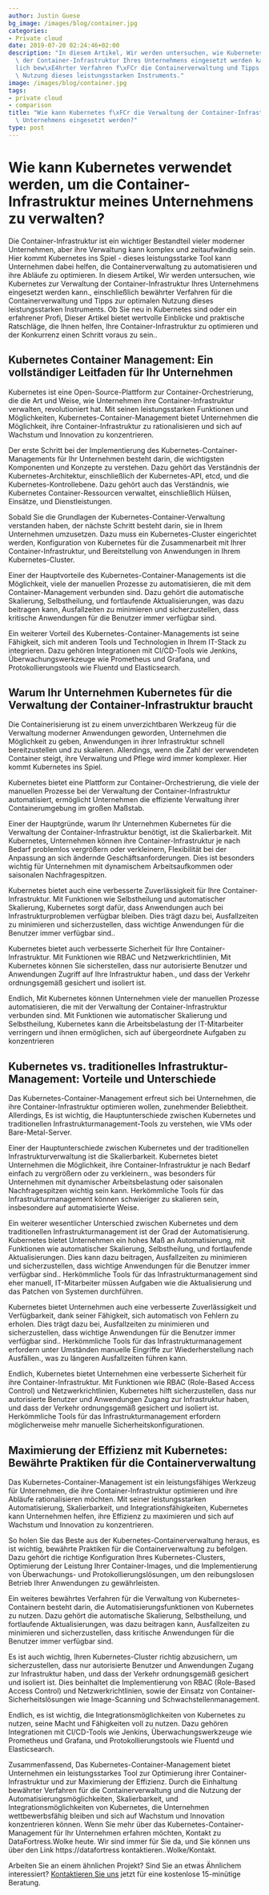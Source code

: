 ```yaml
---
author: Justin Guese
bg_image: /images/blog/container.jpg
categories:
- Private cloud
date: 2019-07-20 02:24:46+02:00
description: "In diesem Artikel, Wir werden untersuchen, wie Kubernetes zur Verwaltung\
  \ der Container-Infrastruktur Ihres Unternehmens eingesetzt werden kann., einschlie\xDF\
  lich bew\xE4hrter Verfahren f\xFCr die Containerverwaltung und Tipps zur optimalen\
  \ Nutzung dieses leistungsstarken Instruments."
image: /images/blog/container.jpg
tags:
- private cloud
- comparison
title: "Wie kann Kubernetes f\xFCr die Verwaltung der Container-Infrastruktur meines\
  \ Unternehmens eingesetzt werden?"
type: post
---
```



# Wie kann Kubernetes verwendet werden, um die Container-Infrastruktur meines Unternehmens zu verwalten?

Die Container-Infrastruktur ist ein wichtiger Bestandteil vieler moderner Unternehmen, aber ihre Verwaltung kann komplex und zeitaufwändig sein. Hier kommt Kubernetes ins Spiel - dieses leistungsstarke Tool kann Unternehmen dabei helfen, die Containerverwaltung zu automatisieren und ihre Abläufe zu optimieren. In diesem Artikel, Wir werden untersuchen, wie Kubernetes zur Verwaltung der Container-Infrastruktur Ihres Unternehmens eingesetzt werden kann., einschließlich bewährter Verfahren für die Containerverwaltung und Tipps zur optimalen Nutzung dieses leistungsstarken Instruments. Ob Sie neu in Kubernetes sind oder ein erfahrener Profi, Dieser Artikel bietet wertvolle Einblicke und praktische Ratschläge, die Ihnen helfen, Ihre Container-Infrastruktur zu optimieren und der Konkurrenz einen Schritt voraus zu sein..

## Kubernetes Container Management: Ein vollständiger Leitfaden für Ihr Unternehmen

Kubernetes ist eine Open-Source-Plattform zur Container-Orchestrierung, die die Art und Weise, wie Unternehmen ihre Container-Infrastruktur verwalten, revolutioniert hat. Mit seinen leistungsstarken Funktionen und Möglichkeiten, Kubernetes-Container-Management bietet Unternehmen die Möglichkeit, ihre Container-Infrastruktur zu rationalisieren und sich auf Wachstum und Innovation zu konzentrieren.

Der erste Schritt bei der Implementierung des Kubernetes-Container-Managements für Ihr Unternehmen besteht darin, die wichtigsten Komponenten und Konzepte zu verstehen. Dazu gehört das Verständnis der Kubernetes-Architektur, einschließlich der Kubernetes-API, etcd, und die Kubernetes-Kontrollebene. Dazu gehört auch das Verständnis, wie Kubernetes Container-Ressourcen verwaltet, einschließlich Hülsen, Einsätze, und Dienstleistungen.

Sobald Sie die Grundlagen der Kubernetes-Container-Verwaltung verstanden haben, der nächste Schritt besteht darin, sie in Ihrem Unternehmen umzusetzen. Dazu muss ein Kubernetes-Cluster eingerichtet werden, Konfiguration von Kubernetes für die Zusammenarbeit mit Ihrer Container-Infrastruktur, und Bereitstellung von Anwendungen in Ihrem Kubernetes-Cluster.

Einer der Hauptvorteile des Kubernetes-Container-Managements ist die Möglichkeit, viele der manuellen Prozesse zu automatisieren, die mit dem Container-Management verbunden sind. Dazu gehört die automatische Skalierung, Selbstheilung, und fortlaufende Aktualisierungen, was dazu beitragen kann, Ausfallzeiten zu minimieren und sicherzustellen, dass kritische Anwendungen für die Benutzer immer verfügbar sind.

Ein weiterer Vorteil des Kubernetes-Container-Managements ist seine Fähigkeit, sich mit anderen Tools und Technologien in Ihrem IT-Stack zu integrieren. Dazu gehören Integrationen mit CI/CD-Tools wie Jenkins, Überwachungswerkzeuge wie Prometheus und Grafana, und Protokollierungstools wie Fluentd und Elasticsearch.

## Warum Ihr Unternehmen Kubernetes für die Verwaltung der Container-Infrastruktur braucht

Die Containerisierung ist zu einem unverzichtbaren Werkzeug für die Verwaltung moderner Anwendungen geworden, Unternehmen die Möglichkeit zu geben, Anwendungen in ihrer Infrastruktur schnell bereitzustellen und zu skalieren. Allerdings, wenn die Zahl der verwendeten Container steigt, ihre Verwaltung und Pflege wird immer komplexer. Hier kommt Kubernetes ins Spiel.

Kubernetes bietet eine Plattform zur Container-Orchestrierung, die viele der manuellen Prozesse bei der Verwaltung der Container-Infrastruktur automatisiert, ermöglicht Unternehmen die effiziente Verwaltung ihrer Containerumgebung im großen Maßstab.

Einer der Hauptgründe, warum Ihr Unternehmen Kubernetes für die Verwaltung der Container-Infrastruktur benötigt, ist die Skalierbarkeit. Mit Kubernetes, Unternehmen können ihre Container-Infrastruktur je nach Bedarf problemlos vergrößern oder verkleinern, Flexibilität bei der Anpassung an sich ändernde Geschäftsanforderungen. Dies ist besonders wichtig für Unternehmen mit dynamischem Arbeitsaufkommen oder saisonalen Nachfragespitzen.

Kubernetes bietet auch eine verbesserte Zuverlässigkeit für Ihre Container-Infrastruktur. Mit Funktionen wie Selbstheilung und automatischer Skalierung, Kubernetes sorgt dafür, dass Anwendungen auch bei Infrastrukturproblemen verfügbar bleiben. Dies trägt dazu bei, Ausfallzeiten zu minimieren und sicherzustellen, dass wichtige Anwendungen für die Benutzer immer verfügbar sind..

Kubernetes bietet auch verbesserte Sicherheit für Ihre Container-Infrastruktur. Mit Funktionen wie RBAC und Netzwerkrichtlinien, Mit Kubernetes können Sie sicherstellen, dass nur autorisierte Benutzer und Anwendungen Zugriff auf Ihre Infrastruktur haben., und dass der Verkehr ordnungsgemäß gesichert und isoliert ist.

Endlich, Mit Kubernetes können Unternehmen viele der manuellen Prozesse automatisieren, die mit der Verwaltung der Container-Infrastruktur verbunden sind. Mit Funktionen wie automatischer Skalierung und Selbstheilung, Kubernetes kann die Arbeitsbelastung der IT-Mitarbeiter verringern und ihnen ermöglichen, sich auf übergeordnete Aufgaben zu konzentrieren

## Kubernetes vs. traditionelles Infrastruktur-Management: Vorteile und Unterschiede

Das Kubernetes-Container-Management erfreut sich bei Unternehmen, die ihre Container-Infrastruktur optimieren wollen, zunehmender Beliebtheit. Allerdings, Es ist wichtig, die Hauptunterschiede zwischen Kubernetes und traditionellen Infrastrukturmanagement-Tools zu verstehen, wie VMs oder Bare-Metal-Server.

Einer der Hauptunterschiede zwischen Kubernetes und der traditionellen Infrastrukturverwaltung ist die Skalierbarkeit. Kubernetes bietet Unternehmen die Möglichkeit, ihre Container-Infrastruktur je nach Bedarf einfach zu vergrößern oder zu verkleinern., was besonders für Unternehmen mit dynamischer Arbeitsbelastung oder saisonalen Nachfragespitzen wichtig sein kann. Herkömmliche Tools für das Infrastrukturmanagement können schwieriger zu skalieren sein, insbesondere auf automatisierte Weise.

Ein weiterer wesentlicher Unterschied zwischen Kubernetes und dem traditionellen Infrastrukturmanagement ist der Grad der Automatisierung. Kubernetes bietet Unternehmen ein hohes Maß an Automatisierung, mit Funktionen wie automatischer Skalierung, Selbstheilung, und fortlaufende Aktualisierungen. Dies kann dazu beitragen, Ausfallzeiten zu minimieren und sicherzustellen, dass wichtige Anwendungen für die Benutzer immer verfügbar sind.. Herkömmliche Tools für das Infrastrukturmanagement sind eher manuell, IT-Mitarbeiter müssen Aufgaben wie die Aktualisierung und das Patchen von Systemen durchführen.

Kubernetes bietet Unternehmen auch eine verbesserte Zuverlässigkeit und Verfügbarkeit, dank seiner Fähigkeit, sich automatisch von Fehlern zu erholen. Dies trägt dazu bei, Ausfallzeiten zu minimieren und sicherzustellen, dass wichtige Anwendungen für die Benutzer immer verfügbar sind.. Herkömmliche Tools für das Infrastrukturmanagement erfordern unter Umständen manuelle Eingriffe zur Wiederherstellung nach Ausfällen., was zu längeren Ausfallzeiten führen kann.

Endlich, Kubernetes bietet Unternehmen eine verbesserte Sicherheit für ihre Container-Infrastruktur. Mit Funktionen wie RBAC (Role-Based Access Control) und Netzwerkrichtlinien, Kubernetes hilft sicherzustellen, dass nur autorisierte Benutzer und Anwendungen Zugang zur Infrastruktur haben, und dass der Verkehr ordnungsgemäß gesichert und isoliert ist. Herkömmliche Tools für das Infrastrukturmanagement erfordern möglicherweise mehr manuelle Sicherheitskonfigurationen.

## Maximierung der Effizienz mit Kubernetes: Bewährte Praktiken für die Containerverwaltung

Das Kubernetes-Container-Management ist ein leistungsfähiges Werkzeug für Unternehmen, die ihre Container-Infrastruktur optimieren und ihre Abläufe rationalisieren möchten. Mit seiner leistungsstarken Automatisierung, Skalierbarkeit, und Integrationsfähigkeiten, Kubernetes kann Unternehmen helfen, ihre Effizienz zu maximieren und sich auf Wachstum und Innovation zu konzentrieren.

So holen Sie das Beste aus der Kubernetes-Containerverwaltung heraus, es ist wichtig, bewährte Praktiken für die Containerverwaltung zu befolgen. Dazu gehört die richtige Konfiguration Ihres Kubernetes-Clusters, Optimierung der Leistung Ihrer Container-Images, und die Implementierung von Überwachungs- und Protokollierungslösungen, um den reibungslosen Betrieb Ihrer Anwendungen zu gewährleisten.

Ein weiteres bewährtes Verfahren für die Verwaltung von Kubernetes-Containern besteht darin, die Automatisierungsfunktionen von Kubernetes zu nutzen. Dazu gehört die automatische Skalierung, Selbstheilung, und fortlaufende Aktualisierungen, was dazu beitragen kann, Ausfallzeiten zu minimieren und sicherzustellen, dass kritische Anwendungen für die Benutzer immer verfügbar sind.

Es ist auch wichtig, Ihren Kubernetes-Cluster richtig abzusichern, um sicherzustellen, dass nur autorisierte Benutzer und Anwendungen Zugang zur Infrastruktur haben, und dass der Verkehr ordnungsgemäß gesichert und isoliert ist. Dies beinhaltet die Implementierung von RBAC (Role-Based Access Control) und Netzwerkrichtlinien, sowie der Einsatz von Container-Sicherheitslösungen wie Image-Scanning und Schwachstellenmanagement.

Endlich, es ist wichtig, die Integrationsmöglichkeiten von Kubernetes zu nutzen, seine Macht und Fähigkeiten voll zu nutzen. Dazu gehören Integrationen mit CI/CD-Tools wie Jenkins, Überwachungswerkzeuge wie Prometheus und Grafana, und Protokollierungstools wie Fluentd und Elasticsearch.

Zusammenfassend, Das Kubernetes-Container-Management bietet Unternehmen ein leistungsstarkes Tool zur Optimierung ihrer Container-Infrastruktur und zur Maximierung der Effizienz. Durch die Einhaltung bewährter Verfahren für die Containerverwaltung und die Nutzung der Automatisierungsmöglichkeiten, Skalierbarkeit, und Integrationsmöglichkeiten von Kubernetes, die Unternehmen wettbewerbsfähig bleiben und sich auf Wachstum und Innovation konzentrieren können. Wenn Sie mehr über das Kubernetes-Container-Management für Ihr Unternehmen erfahren möchten, Kontakt zu DataFortress.Wolke heute. Wir sind immer für Sie da, und Sie können uns über den Link https://datafortress kontaktieren..Wolke/Kontakt.


Arbeiten Sie an einem ähnlichen Projekt? Sind Sie an etwas Ähnlichem interessiert? [Kontaktieren Sie uns](/de/contact) jetzt für eine kostenlose 15-minütige Beratung.